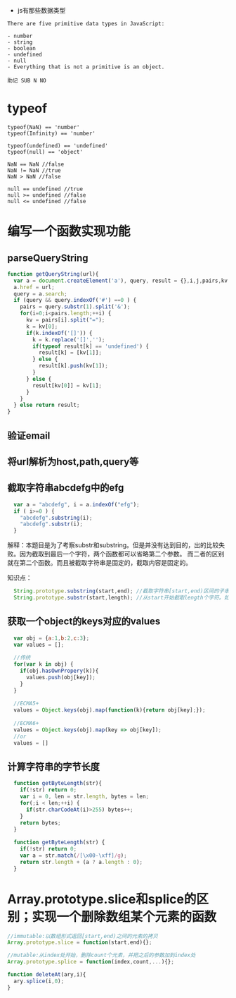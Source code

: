 - js有那些数据类型

```
There are five primitive data types in JavaScript:

- number
- string
- boolean
- undefined
- null
- Everything that is not a primitive is an object.

助记 SUB N NO
```

typeof
======

```
typeof(NaN) == 'number'
typeof(Infinity) == 'number'

typeof(undefined) == 'undefined'
typeof(null) == 'object'

NaN == NaN //false
NaN != NaN //true
NaN > NaN //false

null == undefined //true
null >= undefined //false
null <= undefined //false
```

编写一个函数实现功能
===================

parseQueryString
----------------

```javascript
function getQueryString(url){
  var a = document.createElement('a'), query, result = {},i,j,pairs,kv,len,k;
  a.href = url;
  query = a.search;
  if (query && query.indexOf('#') ==0 ) {
    pairs = query.substr(1).split('&');
    for(i=0;i<pairs.length;++i) {
      kv = pairs[i].split("=");
      k = kv[0];
      if(k.indexOf('[]')) {
        k = k.replace('[]','');
        if(typeof result[k] == 'undefined') {
          result[k] = [kv[1]];
        } else {
          result[k].push(kv[1]);
        }
      } else {
        result[kv[0]] = kv[1];
      }
    }
  } else return result;
}
```

验证email
---------

将url解析为host,path,query等
-----------------------------

截取字符串abcdefg中的efg
------------------------

```javascript
  var a = "abcdefg", i = a.indexOf("efg");
  if ( i>=0 ) {
    "abcdefg".substring(i);
    "abcdefg".substr(i);
  }
```

解释：本题目是为了考察substr和substring。但是并没有达到目的，出的比较失败。因为截取到最后一个字符，两个函数都可以省略第二个参数。
而二者的区别就在第二个函数。而且被截取字符串是固定的，截取内容是固定的。

知识点：
```javascript
  String.prototype.substring(start,end); //截取字符串[start,end)区间的子串，不包括end。如果end为undefined，则end=字符串长度
  String.prototype.substr(start,length); //从start开始截取length个字符。如果length为undefined。则length=正无穷
```

获取一个object的keys对应的values
--------------------------------

```javascript
  var obj = {a:1,b:2,c:3};
  var values = [];
  
  //传统
  for(var k in obj) {
    if(obj.hasOwnPropery(k)){
      values.push(obj[key]);
    }
  }
  
  //ECMA5+
  values = Object.keys(obj).map(function(k){return obj[key];});
  
  //ECMA6+
  values = Object.keys(obj).map(key => obj[key]);
  //or
  values = []
```

计算字符串的字节长度
--------------------

```javascript
  function getByteLength(str){
    if(!str) return 0;
    var i = 0, len = str.length, bytes = len;
    for(;i < len;++i) {
      if(str.charCodeAt(i)>255) bytes++;
    }
    return bytes;
  }
  
  function getByteLength(str) {
    if(!str) return 0;
    var a = str.match(/[\x00-\xff]/g);
    return str.length + (a ? a.length : 0);
  }
```

Array.prototype.slice和splice的区别；实现一个删除数组某个元素的函数
====

```javascript
//immutable:以数组形式返回[start,end)之间的元素的拷贝
Array.prototype.slice = function(start,end){};

//mutable:从index处开始，删除count个元素，并把之后的参数加到index处
Array.prototype.splice = function(index,count,...){};
```

```javascript
function deleteAt(ary,i){
  ary.splice(i,0);
}
```
